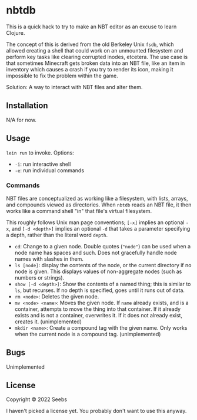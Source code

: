 # nbtdb

This is a quick hack to try to make an NBT editor as an excuse to learn
Clojure.

The concept of this is derived from the old Berkeley Unix `fsdb`, which
allowed creating a shell that could work on an unmounted filesystem and
perform key tasks like clearing corrupted inodes, etcetera. The use case
is that sometimes Minecraft gets broken data into an NBT file, like an item
in inventory which causes a crash if you try to render its icon, making
it impossible to fix the problem within the game.

Solution: A way to interact with NBT files and alter them.

## Installation

N/A for now.

## Usage

`lein run` to invoke. Options:

* `-i`: run interactive shell
* `-e`: run individual commands

### Commands

NBT files are conceptualized as working like a filesystem, with lists,
arrays, and compounds viewed as directories. When `nbtdb` reads an NBT
file, it then works like a command shell "in" that file's virtual filesystem.

This roughly follows Unix man page conventions; `[-x]` implies an optional `-x`,
and `[-d <depth>]` implies an optional `-d` that takes a parameter specifying
a depth, rather than the literal word `depth`.

* `cd`: Change to a given node. Double quotes (`"node"`) can be used when a
  node name has spaces and such. Does not gracefully handle node names with
  slashes in them.
* `ls [node]`: display the contents of the node, or the current directory if
  no node is given. This displays values of non-aggregate nodes (such as
  numbers or strings).
* `show [-d <depth>]`: Show the contents of a named thing; this is similar to `ls`,
  but recurses. If no depth is specified, goes until it runs out of data.
* `rm <node>`: Deletes the given node.
* `mv <node> <name>`: Moves the given node. If `name` already exists, and is
  a container, attempts to move the thing into that container. If it already
  exists and is not a container, overwrites it. If it does not already exist,
  creates it. (unimplemented)
* `mkdir <name>`: Create a compound tag with the given name. Only works when
  the current node is a compound tag. (unimplemented)

## Bugs

Unimplemented

## License

Copyright © 2022 Seebs

I haven't picked a license yet. You probably don't want to use this
anyway.
